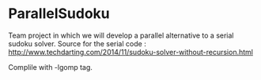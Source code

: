 # ParallelSudoku
Team project in which we will develop a parallel alternative to a serial sudoku solver.
Source for the serial code : http://www.techdarting.com/2014/11/sudoku-solver-without-recursion.html

Complile with -lgomp tag.
